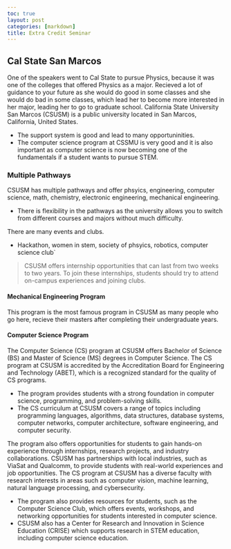 ```yaml
---
toc: true
layout: post
categories: [markdown]
title: Extra Credit Seminar
---
```


## Cal State San Marcos

One of the speakers went to Cal State to pursue Physics, because it was one of the colleges that offered Physics as a major. Recieved a lot of guidance to your future as she would do good in some classes and she would do bad in some classes, which lead her to become more interested in her major, leading her to go to graduate school. California State University San Marcos (CSUSM) is a public university located in San Marcos, California, United States.

- The support system is good and lead to many opportuninities. 
- The computer science program at CSSMU is very good and it is also important as computer science is now becoming one of the fundamentals if a student wants to pursue STEM.

### Multiple Pathways

CSUSM has multiple pathways and offer phsyics, engineering, computer science, math, chemistry, electronic engineering, mechanical engineering. 
- There is flexibility in the pathways as the university allows you to switch from different courses and majors without much difficulty.

There are many events and clubs.
- Hackathon, women in stem, society of phsyics, robotics, computer science club`
> CSUSM offers internship opportunities that can last from two weeks to two years. To join these internships, students should try to attend on-campus experiences and joining clubs. 

#### Mechanical Engineering Program

This program is the most famous program in CSUSM as many people who go here, recieve their masters after completing their undergraduate years. 

#### Computer Science Program

The Computer Science (CS) program at CSUSM offers Bachelor of Science (BS) and Master of Science (MS) degrees in Computer Science. The CS program at CSUSM is accredited by the Accreditation Board for Engineering and Technology (ABET), which is a recognized standard for the quality of CS programs.
- The program provides students with a strong foundation in computer science, programming, and problem-solving skills.
- The CS curriculum at CSUSM covers a range of topics including programming languages, algorithms, data structures, database systems, computer networks, computer architecture, software engineering, and computer security.

The program also offers opportunities for students to gain hands-on experience through internships, research projects, and industry collaborations. CSUSM has partnerships with local industries, such as ViaSat and Qualcomm, to provide students with real-world experiences and job opportunities. The CS program at CSUSM has a diverse faculty with research interests in areas such as computer vision, machine learning, natural language processing, and cybersecurity.
- The program also provides resources for students, such as the Computer Science Club, which offers events, workshops, and networking opportunities for students interested in computer science.
- CSUSM also has a Center for Research and Innovation in Science Education (CRISE) which supports research in STEM education, including computer science education.
